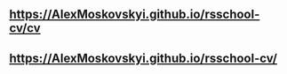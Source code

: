 ## https://AlexMoskovskyi.github.io/rsschool-cv/cv
## https://AlexMoskovskyi.github.io/rsschool-cv/

